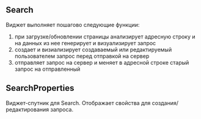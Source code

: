  
## Search

Виджет выполняет пошагово следующие функции:

1. при загрузке/обновлении страницы анализирует адресную строку и на данных из нее генерирует и визуализирует запрос
2. создает и визиализирует создаваемый или редактируемый пользователем запрос перед отправкой на сервер
3. отправляет запрос на сервер и меняет в адресной строке старый запрос на отправленный


## SearchProperties

Виджет-спутник для Search. Отображает свойства для создания/редактирования запроса.